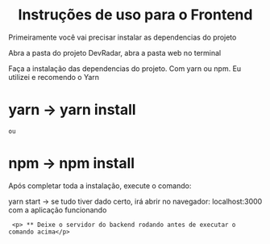 <h1 align="center">Instruções de uso para o Frontend</h1>
 
<p>Primeiramente você vai precisar instalar as dependencias do projeto</p>
<p>Abra a pasta do projeto DevRadar, abra a pasta web no terminal</p>

<p>Faça a instalação das dependencias do projeto. Com yarn ou npm. Eu utilizei e recomendo o Yarn</p>

  # yarn -> yarn install 
  
    ou 
    
  # npm -> npm install
  
  <p>Após completar toda a instalação, execute o comando: </p>
   <p>  
     yarn start -> se tudo tiver dado certo, irá abrir no navegador: localhost:3000 com a aplicação funcionando
     
     <p> ** Deixe o servidor do backend rodando antes de executar o comando acima</p>
   </p>
   
 
    
  

